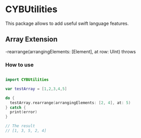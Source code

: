 # CYBUtilities
This package allows to add useful swift language features.

## Array Extension
-rearrange(arrangingElements: [Element], at row: UInt) throws

### How to use
```swift

import CYBUtilities

var testArray = [1,2,3,4,5]

do {
  testArray.rearrange(arrangingElements: [2, 4], at: 5)
} catch {
  print(error)
}

// The result
// [1, 3, 5, 2, 4]


```
